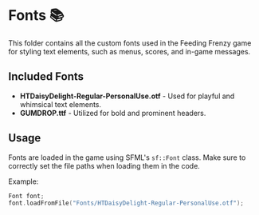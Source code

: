 # Fonts 📚  
This folder contains all the custom fonts used in the Feeding Frenzy game for styling text elements, such as menus, scores, and in-game messages.  

## Included Fonts  
- **HTDaisyDelight-Regular-PersonalUse.otf** - Used for playful and whimsical text elements.  
- **GUMDROP.ttf** - Utilized for bold and prominent headers.  

## Usage  
Fonts are loaded in the game using SFML's `sf::Font` class. Make sure to correctly set the file paths when loading them in the code.  

Example:  
```cpp
Font font;
font.loadFromFile("Fonts/HTDaisyDelight-Regular-PersonalUse.otf");
